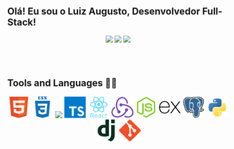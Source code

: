 
## Olá! Eu sou o Luiz Augusto, Desenvolvedor Full-Stack!
<p align="center">
  <a href="https://www.linkedin.com/in/luiz-augusto-assano/"><img src="https://img.shields.io/badge/-Linkedin-blue?style=for-the-badge&logo=Linkedin&logoColor=white" /></a>
  <a href="mailto:luizassano2002@gmail.com"><img src="https://img.shields.io/badge/-luizassano2002@gmail.com-c14438?style=for-the-badge&logo=Gmail&logoColor=white" /></a>
  <a href="https://www.instagram.com/luiz_assano/"><img src="https://img.shields.io/badge/-Instagram-orange?style=for-the-badge&logo=Instagram&logoColor=white" /></a>
</p>


</br>
</br>

## Tools and Languages :man_technologist:
<p align="center">
<img src="https://github.com/devicons/devicon/blob/master/icons/html5/html5-original.svg" height="50"> <img src="https://github.com/devicons/devicon/blob/master/icons/css3/css3-plain-wordmark.svg" height="50"> <img src="https://cdn.jsdelivr.net/npm/programming-languages-logos/src/javascript/javascript.png" height="50"> <img src="https://github.com/devicons/devicon/blob/master/icons/typescript/typescript-original.svg" height="50"> <img src="https://github.com/devicons/devicon/blob/master/icons/react/react-original-wordmark.svg" height="50"> <img src="https://github.com/devicons/devicon/blob/master/icons/redux/redux-original.svg" height="50"> <img src="https://github.com/devicons/devicon/blob/master/icons/nodejs/nodejs-original.svg" height="50"> <img src="https://github.com/devicons/devicon/blob/master/icons/express/express-original.svg" height="50"> <img src="https://github.com/devicons/devicon/blob/master/icons/postgresql/postgresql-original.svg" height="50"> <img src="https://github.com/devicons/devicon/blob/master/icons/python/python-original.svg" height="50"> <img src="https://github.com/devicons/devicon/blob/master/icons/django/django-plain.svg" height="50"> <img src="https://github.com/devicons/devicon/blob/master/icons/git/git-original.svg" height="50">
</p>

</br>
</br>

